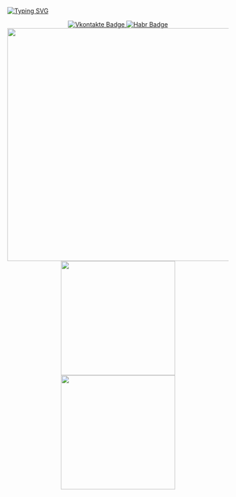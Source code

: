 
<a href="https://git.io/typing-svg"><img src="https://readme-typing-svg.herokuapp.com?font=Monofett&size=75&duration=6000&pause=1000&color=04A8D7F8&background=FF000000&center=true&vCenter=true&width=1000&height=80&lines=s1ovac;backend-developer" alt="Typing SVG" /></a>
<div id="badges" align="center">
  <a href="https://vk.com/slovacccc">
  <img src="https://img.shields.io/badge/VK-blue?&style=for-the-badge&logoColor=blue&logoWidth=40" alt="Vkontakte Badge"/>
  </a>
  <a href="https://habr.com/ru/users/slovacccc/">
  <img src="https://img.shields.io/badge/habr-blue?&style=for-the-badge&logoColor=white&logoWidth=40" alt="Habr Badge"/>
  </a>
</div>

<div id="header" align="center">
  <img src="https://github-profile-summary-cards.vercel.app/api/cards/profile-details?username=s1ovac&theme=nord_dark" width="530"/>
</div>
<div id="header" align="center">
  <img src="https://github-profile-summary-cards.vercel.app/api/cards/stats?username=s1ovac&theme=nord_dark" width="260"/>
  <img src="https://github-profile-summary-cards.vercel.app/api/cards/repos-per-language?username=s1ovac&theme=nord_dark" width="260"/>
</div>

